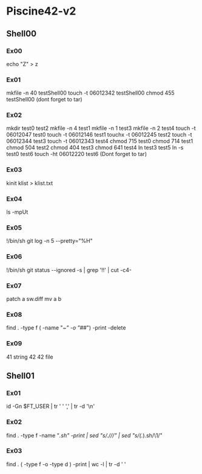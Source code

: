 # Piscine42-v2

## Shell00

### Ex00
echo "Z" > z
### Ex01
mkfile -n 40 testShell00
touch -t 06012342 testShell00
chmod 455 testShell00
(dont forget to tar)
### Ex02
mkdir test0 test2
mkfile -n 4 test1
mkfile -n 1 test3
mkfile -n 2 test4
touch -t 06012047 test0
touch -t 06012146 test1
touchx -t 06012245 test2
touch -t 06012344 test3
touch -t 06012343 test4
chmod 715 test0
chmod 714 test1
chmod 504 test2
chmod 404 test3
chmod 641 test4
ln test3 test5
ln -s test0 test6
touch -ht 06012220 test6
(Dont forget to tar)
### Ex03
kinit
klist > klist.txt
### Ex04
ls -mpUt
### Ex05
!/bin/sh
git log -n 5 --pretty="%H"
### Ex06
!/bin/sh
git status --ignored -s | grep '!!' | cut -c4-
### Ex07
patch a sw.diff
mv a b
### Ex08
find . -type f \( -name "*~" -o "#*#"\) -print -delete
### Ex09
41	string	42	42 file

## Shell01

### Ex01
id -Gn $FT_USER | tr ' ' ',' | tr -d '\n'
### Ex02
find . -type f -name "*.sh" -print | sed "s/.\///" | sed "s/\(.*\).sh/\1/"
### Ex03
find . \( -type f -o -type d \) -print | wc -l | tr -d ' '
